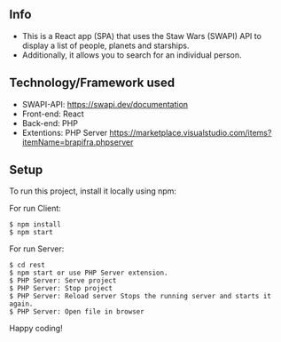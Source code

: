 ## Info

- This is a React app (SPA) that uses the Staw Wars (SWAPI) API to display a list of people, planets and starships.
- Additionally, it allows you to search for an individual person.

## Technology/Framework used

- SWAPI-API: https://swapi.dev/documentation
- Front-end: React
- Back-end: PHP
- Extentions: PHP Server https://marketplace.visualstudio.com/items?itemName=brapifra.phpserver

## Setup

To run this project, install it locally using npm:

For run Client:

```
$ npm install
$ npm start
```

For run Server:

```
$ cd rest
$ npm start or use PHP Server extension.
$ PHP Server: Serve project
$ PHP Server: Stop project
$ PHP Server: Reload server	Stops the running server and starts it again.
$ PHP Server: Open file in browser
```

Happy coding!
